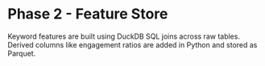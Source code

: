 # Phase 2 - Feature Store

Keyword features are built using DuckDB SQL joins across raw tables. Derived
columns like engagement ratios are added in Python and stored as Parquet.

